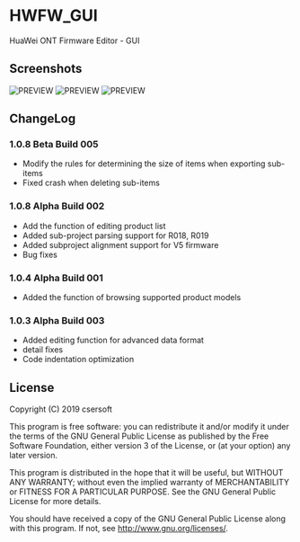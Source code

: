 # HWFW_GUI
HuaWei ONT Firmware Editor - GUI

Screenshots
-------

![PREVIEW](./Screenshots/SS_1.0.8_1.png)
![PREVIEW](./Screenshots/SS_1.0.3_2.png)
![PREVIEW](./Screenshots/SS_1.0.8_2.png)

ChangeLog
-------
### 1.0.8 Beta Build 005
- Modify the rules for determining the size of items when exporting sub-items
- Fixed crash when deleting sub-items

### 1.0.8 Alpha Build 002
- Add the function of editing product list
- Added sub-project parsing support for R018, R019
- Added subproject alignment support for V5 firmware
- Bug fixes

### 1.0.4 Alpha Build 001
- Added the function of browsing supported product models

### 1.0.3 Alpha Build 003
- Added editing function for advanced data format
- detail fixes
- Code indentation optimization

License
-------

Copyright (C) 2019 csersoft

This program is free software: you can redistribute it and/or modify
it under the terms of the GNU General Public License as published by
the Free Software Foundation, either version 3 of the License, or
(at your option) any later version.

This program is distributed in the hope that it will be useful,
but WITHOUT ANY WARRANTY; without even the implied warranty of
MERCHANTABILITY or FITNESS FOR A PARTICULAR PURPOSE.  See the
GNU General Public License for more details.

You should have received a copy of the GNU General Public License
along with this program.  If not, see <http://www.gnu.org/licenses/>.
